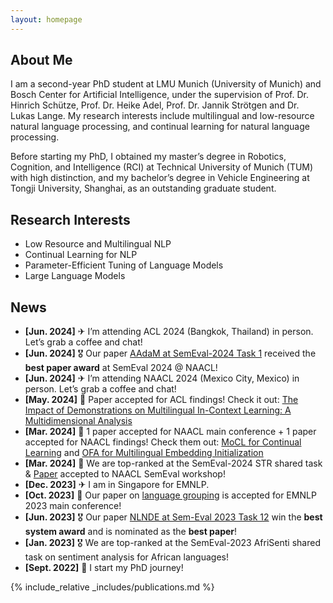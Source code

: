 ```yaml
---
layout: homepage
---
```


## About Me

I am a second-year PhD student at LMU Munich (University of Munich) and Bosch Center for Artificial Intelligence, under the supervision of Prof. Dr. Hinrich Schütze, Prof. Dr. Heike Adel, Prof. Dr. Jannik Strötgen and Dr. Lukas Lange. My research interests include multilingual and low-resource natural language processing, and continual learning for natural language processing.

Before starting my PhD, I obtained my master’s degree in Robotics, Cognition, and Intelligence (RCI) at Technical University of Munich (TUM) with high distinction, and my bachelor’s degree in Vehicle Engineering at Tongji University, Shanghai, as an outstanding graduate student.

## Research Interests

- Low Resource and Multilingual NLP
- Continual Learning for NLP
- Parameter-Efficient Tuning of Language Models
- Large Language Models

## News
- **[Jun. 2024]** ✈ I’m attending ACL 2024 (Bangkok, Thailand) in person. Let’s grab a coffee and chat!
- **[Jun. 2024]** 🎖 Our paper [AAdaM at SemEval-2024 Task 1](https://arxiv.org/abs/2404.01490) received the **best paper award** at SemEval 2024 @ NAACL!
- **[Jun. 2024]** ✈ I’m attending NAACL 2024 (Mexico City, Mexico) in person. Let’s grab a coffee and chat!
- **[May. 2024]** 🎉 Paper accepted for ACL findings! Check it out: [The Impact of Demonstrations on Multilingual In-Context Learning: A Multidimensional Analysis](https://arxiv.org/abs/2402.12976)
- **[Mar. 2024]** 🎉 1 paper accepted for NAACL main conference + 1 paper accepted for NAACL findings! Check them out: [MoCL for Continual Learning](https://arxiv.org/abs/2404.00790) and [OFA for Multilingual Embedding Initialization](https://arxiv.org/abs/2311.08849)
- **[Mar. 2024]** 🎉 We are top-ranked at the SemEval-2024 STR shared task & [Paper](https://arxiv.org/abs/2404.01490) accepted to NAACL SemEval workshop!
- **[Dec. 2023]** ✈ I am in Singapore for EMNLP.
- **[Oct. 2023]** 🎉 Our paper on [language grouping](https://aclanthology.org/2023.emnlp-main.282/) is accepted for EMNLP 2023 main conference!
- **[Jun. 2023]** 🎖 Our paper [NLNDE at Sem-Eval 2023 Task 12](https://aclanthology.org/2023.semeval-1.68/) win the **best system award** and is nominated as the **best paper**!
- **[Jan. 2023]** 🎖 We are top-ranked at the SemEval-2023 AfriSenti shared task on sentiment analysis for African languages!
- **[Sept. 2022]** 📍 I start my PhD journey!

{% include_relative _includes/publications.md %}
